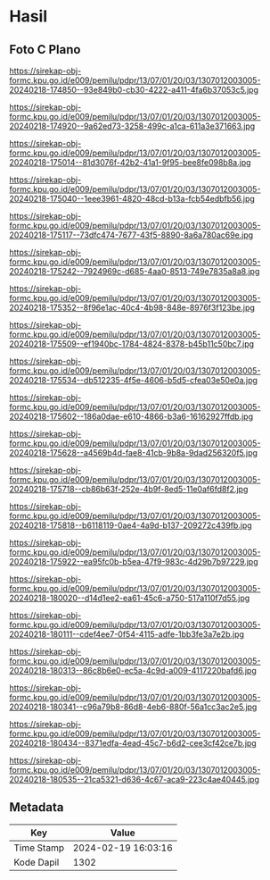 # Hasil

## Foto C Plano

https://sirekap-obj-formc.kpu.go.id/e009/pemilu/pdpr/13/07/01/20/03/1307012003005-20240218-174850--93e849b0-cb30-4222-a411-4fa6b37053c5.jpg

https://sirekap-obj-formc.kpu.go.id/e009/pemilu/pdpr/13/07/01/20/03/1307012003005-20240218-174920--9a62ed73-3258-499c-a1ca-611a3e371663.jpg

https://sirekap-obj-formc.kpu.go.id/e009/pemilu/pdpr/13/07/01/20/03/1307012003005-20240218-175014--81d3076f-42b2-41a1-9f95-bee8fe098b8a.jpg

https://sirekap-obj-formc.kpu.go.id/e009/pemilu/pdpr/13/07/01/20/03/1307012003005-20240218-175040--1eee3961-4820-48cd-b13a-fcb54edbfb56.jpg

https://sirekap-obj-formc.kpu.go.id/e009/pemilu/pdpr/13/07/01/20/03/1307012003005-20240218-175117--73dfc474-7677-43f5-8890-8a6a780ac69e.jpg

https://sirekap-obj-formc.kpu.go.id/e009/pemilu/pdpr/13/07/01/20/03/1307012003005-20240218-175242--7924969c-d685-4aa0-8513-749e7835a8a8.jpg

https://sirekap-obj-formc.kpu.go.id/e009/pemilu/pdpr/13/07/01/20/03/1307012003005-20240218-175352--8f96e1ac-40c4-4b98-848e-8976f3f123be.jpg

https://sirekap-obj-formc.kpu.go.id/e009/pemilu/pdpr/13/07/01/20/03/1307012003005-20240218-175509--ef1940bc-1784-4824-8378-b45b11c50bc7.jpg

https://sirekap-obj-formc.kpu.go.id/e009/pemilu/pdpr/13/07/01/20/03/1307012003005-20240218-175534--db512235-4f5e-4606-b5d5-cfea03e50e0a.jpg

https://sirekap-obj-formc.kpu.go.id/e009/pemilu/pdpr/13/07/01/20/03/1307012003005-20240218-175602--186a0dae-e610-4866-b3a6-16162927ffdb.jpg

https://sirekap-obj-formc.kpu.go.id/e009/pemilu/pdpr/13/07/01/20/03/1307012003005-20240218-175628--a4569b4d-fae8-41cb-9b8a-9dad256320f5.jpg

https://sirekap-obj-formc.kpu.go.id/e009/pemilu/pdpr/13/07/01/20/03/1307012003005-20240218-175718--cb86b63f-252e-4b9f-8ed5-11e0af6fd8f2.jpg

https://sirekap-obj-formc.kpu.go.id/e009/pemilu/pdpr/13/07/01/20/03/1307012003005-20240218-175818--b6118119-0ae4-4a9d-b137-209272c439fb.jpg

https://sirekap-obj-formc.kpu.go.id/e009/pemilu/pdpr/13/07/01/20/03/1307012003005-20240218-175922--ea95fc0b-b5ea-47f9-983c-4d29b7b97229.jpg

https://sirekap-obj-formc.kpu.go.id/e009/pemilu/pdpr/13/07/01/20/03/1307012003005-20240218-180020--d14d1ee2-ea61-45c6-a750-517a110f7d55.jpg

https://sirekap-obj-formc.kpu.go.id/e009/pemilu/pdpr/13/07/01/20/03/1307012003005-20240218-180111--cdef4ee7-0f54-4115-adfe-1bb3fe3a7e2b.jpg

https://sirekap-obj-formc.kpu.go.id/e009/pemilu/pdpr/13/07/01/20/03/1307012003005-20240218-180313--86c8b6e0-ec5a-4c9d-a009-4117220bafd6.jpg

https://sirekap-obj-formc.kpu.go.id/e009/pemilu/pdpr/13/07/01/20/03/1307012003005-20240218-180341--c96a79b8-86d8-4eb6-880f-56a1cc3ac2e5.jpg

https://sirekap-obj-formc.kpu.go.id/e009/pemilu/pdpr/13/07/01/20/03/1307012003005-20240218-180434--8371edfa-4ead-45c7-b6d2-cee3cf42ce7b.jpg

https://sirekap-obj-formc.kpu.go.id/e009/pemilu/pdpr/13/07/01/20/03/1307012003005-20240218-180535--21ca5321-d636-4c67-aca9-223c4ae40445.jpg


## Metadata

| Key        | Value               |
| ---------- | ------------------- |
| Time Stamp | 2024-02-19 16:03:16 |
| Kode Dapil | 1302                |



